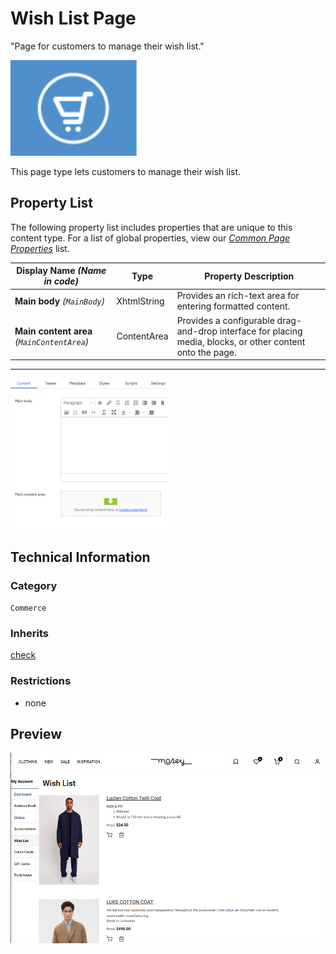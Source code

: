 # Wish List Page
"Page for customers to manage their wish list."

<img src="Screenshots/wish%20list%20page.png?raw=true" alt="Wish List Page icon" width="40%" />

This page type lets customers to manage their wish list.


## Property List
The following property list includes properties that are unique to this content type. For a list of global properties, view our [*Common Page  Properties*](./Common%20Page%20Properties.md) list.

Display Name *(Name in code)* | Type | Property Description
--------------|------|---------------
**Main body** *(`MainBody`)* | XhtmlString | Provides an rich-text area for entering formatted content.
**Main content area** *(`MainContentArea`)* | ContentArea | Provides a configurable drag-and-drop interface for placing media, blocks, or other content onto the page.

** **
<img src="Screenshots/Wish%20List%20Page%20-%20Content%20tab.png?raw=true" alt="Content tab of Wish List Page" width="50%"/>

## Technical Information

### Category
`Commerce`

### Inherits
[check](#)

### Restrictions
* none

## Preview
<img src="Screenshots/wishlist%20preview.png?raw=true" alt="Preview of Wish List Page" width="100%"/>
